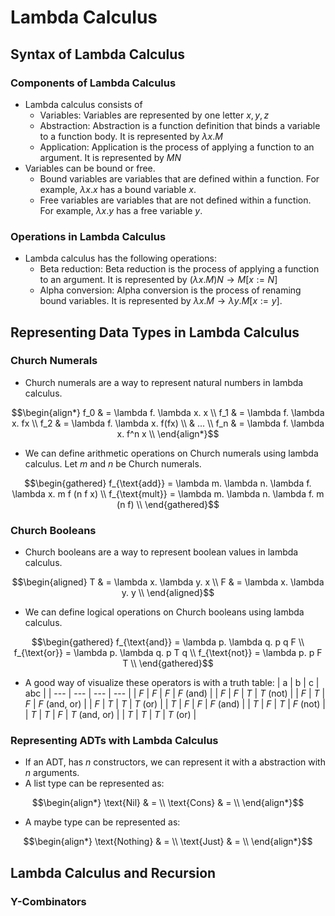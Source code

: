 # Lambda Calculus
## Syntax of Lambda Calculus
### Components of Lambda Calculus
* Lambda calculus consists of
    * Variables: Variables are represented by one letter $x, y, z$
    * Abstraction: Abstraction is a function definition that binds a variable to a function body. It is represented by $\lambda x. M$
    * Application: Application is the process of applying a function to an argument. It is represented by $M N$
* Variables can be bound or free. 
    * Bound variables are variables that are defined within a function. For example, $\lambda x.x$ has a bound variable $x$.
    * Free variables are variables that are not defined within a function. For example, $\lambda x.y$ has a free variable $y$.

### Operations in Lambda Calculus
* Lambda calculus has the following operations:
    * Beta reduction: Beta reduction is the process of applying a function to an argument. It is represented by $(\lambda x. M) N \rightarrow M[x := N]$
    * Alpha conversion: Alpha conversion is the process of renaming bound variables. It is represented by $\lambda x. M \rightarrow \lambda y. M[x := y]$.

## Representing Data Types in Lambda Calculus
### Church Numerals
* Church numerals are a way to represent natural numbers in lambda calculus.
 ```math
 \begin{align*}
 f_0 & = \lambda f. \lambda x. x \\
 f_1 & = \lambda f. \lambda x. fx \\
 f_2 & = \lambda f. \lambda x. f(fx) \\
 & ... \\
 f_n & = \lambda f. \lambda x. f^n x \\
 \end{align*}
 ```
* We can define arithmetic operations on Church numerals using lambda calculus. Let $m$ and $n$ be Church numerals.
 ```math
 \begin{gathered}
 f_{\text{add}} = \lambda m. \lambda n. \lambda f. \lambda x. m f (n f x) \\

 f_{\text{mult}} = \lambda m. \lambda n. \lambda f. m (n f) \\
 \end{gathered}
 ```

### Church Booleans
* Church booleans are a way to represent boolean values in lambda calculus.
 ```math
 \begin{aligned}
 T & = \lambda x. \lambda y. x \\
 F & = \lambda x. \lambda y. y \\
 \end{aligned}
 ```
* We can define logical operations on Church booleans using lambda calculus.
 ```math
 \begin{gathered}
 f_{\text{and}} = \lambda p. \lambda q. p q F \\
 f_{\text{or}} = \lambda p. \lambda q. p T q \\
 f_{\text{not}} = \lambda p. p F T \\
 \end{gathered}
 ```
 * A good way of visualize these operators is with a truth table:
   | a | b | c | abc |
   | --- | --- | --- | --- |
   | $F$ | $F$ | $F$ | $F$ (and)  |
   | $F$ | $F$ | $T$ | $T$ (not) |
   | $F$ | $T$ | $F$ | $F$ (and, or) |
   | $F$ | $T$ | $T$ | $T$ (or) |
   | $T$ | $F$ | $F$ | $F$ (and) |
   | $T$ | $F$ | $T$ | $F$ (not) |
   | $T$ | $T$ | $F$ | $T$ (and, or) |
   | $T$ | $T$ | $T$ | $T$ (or) |

### Representing ADTs with Lambda Calculus
* If an ADT, has $n$ constructors, we can represent it with a abstraction with $n$ arguments.
* A list type can be represented as:
```math
\begin{align*}
\text{Nil} & =  \\
\text{Cons} & =  \\
\end{align*}
```
* A maybe type can be represented as:
```math
\begin{align*}
\text{Nothing} & = \\
\text{Just} & =  \\
\end{align*}
``` 

## Lambda Calculus and Recursion
### Y-Combinators
